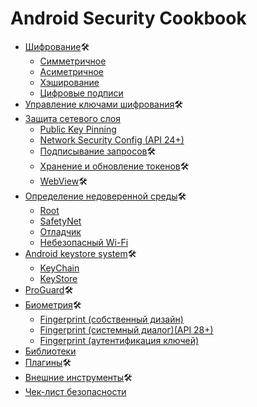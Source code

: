 # Android Security Cookbook

* [Шифрование](https://github.com/Fi5t/android-security-cookbook/tree/master/%D0%A8%D0%B8%D1%84%D1%80%D0%BE%D0%B2%D0%B0%D0%BD%D0%B8%D0%B5)🛠
  * [Симметричное](https://github.com/Fi5t/android-security-cookbook/blob/master/%D0%A8%D0%B8%D1%84%D1%80%D0%BE%D0%B2%D0%B0%D0%BD%D0%B8%D0%B5/%D0%A1%D0%B8%D0%BC%D0%BC%D0%B5%D1%82%D1%80%D0%B8%D1%87%D0%BD%D0%BE%D0%B5.md)
  * [Асиметричное](https://github.com/Fi5t/android-security-cookbook/blob/master/%D0%A8%D0%B8%D1%84%D1%80%D0%BE%D0%B2%D0%B0%D0%BD%D0%B8%D0%B5/%D0%90%D1%81%D0%B8%D0%BC%D0%B5%D1%82%D1%80%D0%B8%D1%87%D0%BD%D0%BE%D0%B5.md)
  * [Хэширование](https://github.com/Fi5t/android-security-cookbook/blob/master/%D0%A8%D0%B8%D1%84%D1%80%D0%BE%D0%B2%D0%B0%D0%BD%D0%B8%D0%B5/%D0%A5%D1%8D%D1%88%D0%B8%D1%80%D0%BE%D0%B2%D0%B0%D0%BD%D0%B8%D0%B5.md)
  * [Цифровые подписи](https://github.com/Fi5t/android-security-cookbook/blob/master/%D0%A8%D0%B8%D1%84%D1%80%D0%BE%D0%B2%D0%B0%D0%BD%D0%B8%D0%B5/%D0%A6%D0%B8%D1%84%D1%80%D0%BE%D0%B2%D1%8B%D0%B5%20%D0%BF%D0%BE%D0%B4%D0%BF%D0%B8%D1%81%D0%B8.md)
* [Управление ключами шифрования]()🛠
* [Защита сетевого слоя](https://github.com/Fi5t/android-security-cookbook/tree/master/%D0%97%D0%B0%D1%89%D0%B8%D1%82%D0%B0%20%D1%81%D0%B5%D1%82%D0%B5%D0%B2%D0%BE%D0%B3%D0%BE%20%D1%81%D0%BB%D0%BE%D1%8F)
  * [Public Key Pinning](https://github.com/Fi5t/android-security-cookbook/blob/master/%D0%97%D0%B0%D1%89%D0%B8%D1%82%D0%B0%20%D1%81%D0%B5%D1%82%D0%B5%D0%B2%D0%BE%D0%B3%D0%BE%20%D1%81%D0%BB%D0%BE%D1%8F/Public%20Key%20Pinning.md)
  * [Network Security Config (API 24+)](https://github.com/Fi5t/android-security-cookbook/blob/master/%D0%97%D0%B0%D1%89%D0%B8%D1%82%D0%B0%20%D1%81%D0%B5%D1%82%D0%B5%D0%B2%D0%BE%D0%B3%D0%BE%20%D1%81%D0%BB%D0%BE%D1%8F/Network%20Secruity%20Config.md)
  * [Подписывание запросов](https://github.com/Fi5t/android-security-cookbook/blob/master/%D0%97%D0%B0%D1%89%D0%B8%D1%82%D0%B0%20%D1%81%D0%B5%D1%82%D0%B5%D0%B2%D0%BE%D0%B3%D0%BE%20%D1%81%D0%BB%D0%BE%D1%8F/%D0%9F%D0%BE%D0%B4%D0%BF%D0%B8%D1%81%D1%8B%D0%B2%D0%B0%D0%BD%D0%B8%D0%B5%20%D0%B7%D0%B0%D0%BF%D1%80%D0%BE%D1%81%D0%BE%D0%B2.md)🛠
  * [Хранение и обновление токенов](https://github.com/Fi5t/android-security-cookbook/blob/master/%D0%97%D0%B0%D1%89%D0%B8%D1%82%D0%B0%20%D1%81%D0%B5%D1%82%D0%B5%D0%B2%D0%BE%D0%B3%D0%BE%20%D1%81%D0%BB%D0%BE%D1%8F/%D0%A5%D1%80%D0%B0%D0%BD%D0%B5%D0%BD%D0%B8%D0%B5%20%D0%B8%20%D0%BE%D0%B1%D0%BD%D0%BE%D0%B2%D0%BB%D0%B5%D0%BD%D0%B8%D0%B5%20%D1%82%D0%BE%D0%BA%D0%B5%D0%BD%D0%BE%D0%B2.md)🛠
  * [WebView](https://github.com/Fi5t/android-security-cookbook/blob/master/%D0%97%D0%B0%D1%89%D0%B8%D1%82%D0%B0%20%D1%81%D0%B5%D1%82%D0%B5%D0%B2%D0%BE%D0%B3%D0%BE%20%D1%81%D0%BB%D0%BE%D1%8F/WebView.md)🛠
* [Определение недоверенной среды](https://github.com/Fi5t/android-security-cookbook/tree/master/%D0%9E%D0%BF%D1%80%D0%B5%D0%B4%D0%B5%D0%BB%D0%B5%D0%BD%D0%B8%D0%B5%20%D0%BD%D0%B5%D0%B4%D0%BE%D0%B2%D0%B5%D1%80%D0%B5%D0%BD%D0%BD%D0%BE%D0%B9%20%D1%81%D1%80%D0%B5%D0%B4%D1%8B)🛠
  * [Root](https://github.com/Fi5t/android-security-cookbook/blob/master/%D0%9E%D0%BF%D1%80%D0%B5%D0%B4%D0%B5%D0%BB%D0%B5%D0%BD%D0%B8%D0%B5%20%D0%BD%D0%B5%D0%B4%D0%BE%D0%B2%D0%B5%D1%80%D0%B5%D0%BD%D0%BD%D0%BE%D0%B9%20%D1%81%D1%80%D0%B5%D0%B4%D1%8B/Root.md)
  * [SafetyNet](https://github.com/Fi5t/android-security-cookbook/blob/master/%D0%9E%D0%BF%D1%80%D0%B5%D0%B4%D0%B5%D0%BB%D0%B5%D0%BD%D0%B8%D0%B5%20%D0%BD%D0%B5%D0%B4%D0%BE%D0%B2%D0%B5%D1%80%D0%B5%D0%BD%D0%BD%D0%BE%D0%B9%20%D1%81%D1%80%D0%B5%D0%B4%D1%8B/SafetyNet.md)
  * [Отладчик](https://github.com/Fi5t/android-security-cookbook/blob/master/%D0%9E%D0%BF%D1%80%D0%B5%D0%B4%D0%B5%D0%BB%D0%B5%D0%BD%D0%B8%D0%B5%20%D0%BD%D0%B5%D0%B4%D0%BE%D0%B2%D0%B5%D1%80%D0%B5%D0%BD%D0%BD%D0%BE%D0%B9%20%D1%81%D1%80%D0%B5%D0%B4%D1%8B/%D0%9E%D1%82%D0%BB%D0%B0%D0%B4%D1%87%D0%B8%D0%BA.md)
  * [Небезопасный Wi-Fi](https://github.com/Fi5t/android-security-cookbook/blob/master/%D0%9E%D0%BF%D1%80%D0%B5%D0%B4%D0%B5%D0%BB%D0%B5%D0%BD%D0%B8%D0%B5%20%D0%BD%D0%B5%D0%B4%D0%BE%D0%B2%D0%B5%D1%80%D0%B5%D0%BD%D0%BD%D0%BE%D0%B9%20%D1%81%D1%80%D0%B5%D0%B4%D1%8B/%D0%9E%D1%82%D0%BB%D0%B0%D0%B4%D1%87%D0%B8%D0%BA.md)
* [Android keystore system](https://github.com/Fi5t/android-security-cookbook/tree/master/Android%20Keystore%20System)🛠
  * [KeyChain](https://github.com/Fi5t/android-security-cookbook/blob/master/Android%20Keystore%20System/KeyChain.md)
  * [KeyStore](https://github.com/Fi5t/android-security-cookbook/blob/master/Android%20Keystore%20System/KeyStore.md)
* [ProGuard]()🛠
* [Биометрия](https://github.com/Fi5t/android-security-cookbook/tree/master/%D0%91%D0%B8%D0%BE%D0%BC%D0%B5%D1%82%D1%80%D0%B8%D1%8F)🛠
  * [Fingerprint (собственный дизайн)](https://github.com/Fi5t/android-security-cookbook/blob/master/%D0%91%D0%B8%D0%BE%D0%BC%D0%B5%D1%82%D1%80%D0%B8%D1%8F/Fingerprint%20(%D1%81%D0%BE%D0%B1%D1%81%D1%82%D0%B2%D0%B5%D0%BD%D0%BD%D1%8B%D0%B9%20%D0%B4%D0%B8%D0%B7%D0%B0%D0%B9%D0%BD).md)
  * [Fingerprint (системный диалог)(API 28+)](https://github.com/Fi5t/android-security-cookbook/blob/master/%D0%91%D0%B8%D0%BE%D0%BC%D0%B5%D1%82%D1%80%D0%B8%D1%8F/Fingerprint%20(%D1%81%D0%B8%D1%81%D1%82%D0%B5%D0%BC%D0%BD%D1%8B%D0%B9%20%D0%B4%D0%B8%D0%B0%D0%BB%D0%BE%D0%B3).md)
  * [Fingerprint (аутентификация ключей)](https://github.com/Fi5t/android-security-cookbook/blob/master/%D0%91%D0%B8%D0%BE%D0%BC%D0%B5%D1%82%D1%80%D0%B8%D1%8F/Fingerprint%20(%D0%B0%D1%83%D1%82%D0%B5%D0%BD%D1%82%D0%B8%D1%84%D0%B8%D0%BA%D0%B0%D1%86%D0%B8%D1%8F%20%D0%BA%D0%BB%D1%8E%D1%87%D0%B5%D0%B9).md)
* [Библиотеки](https://github.com/Fi5t/android-security-cookbook/blob/master/%D0%91%D0%B8%D0%B1%D0%BB%D0%B8%D0%BE%D1%82%D0%B5%D0%BA%D0%B8.md)
* [Плагины]()🛠
* [Внешние инструменты]()🛠
* [Чек-лист безопасности](https://github.com/Fi5t/android-security-cookbook/blob/master/%D0%A7%D0%B5%D0%BA-%D0%BB%D0%B8%D1%81%D1%82%20%D0%B1%D0%B5%D0%B7%D0%BE%D0%BF%D0%B0%D1%81%D0%BD%D0%BE%D1%81%D1%82%D0%B8.md) 
